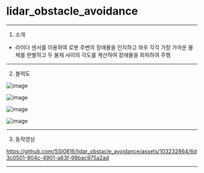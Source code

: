 # lidar_obstacle_avoidance

---
1. 소개 
- 라이다 센서를 이용하여 로봇 주변의 장애물을 인지하고 좌우 각각 가장 가까운 물체를 판별하고 두 물체 사이의 각도를 계산하여 장애물을 회피하여 주행
---
2. 블럭도

![image](https://github.com/SSI0816/lidar_obstacle_avoidance/assets/103232864/3c8679a5-1397-426e-8ffc-3f27606c21d2)

![image](https://github.com/SSI0816/lidar_obstacle_avoidance/assets/103232864/ff9fccfa-911c-48bc-ac3a-7a0598ba76b2)

![image](https://github.com/SSI0816/lidar_obstacle_avoidance/assets/103232864/57e405aa-6b7d-4672-83aa-e510a22c822a)

![image](https://github.com/SSI0816/lidar_obstacle_avoidance/assets/103232864/4b26056d-0994-4aea-b026-268f88d17f80)

---
3. 동작영상

https://github.com/SSI0816/lidar_obstacle_avoidance/assets/103232864/6d3c0501-904c-4901-a63f-98bac975a2ad

---
